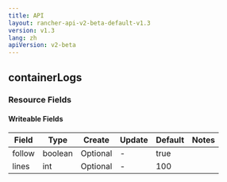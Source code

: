 ```yaml
---
title: API
layout: rancher-api-v2-beta-default-v1.3
version: v1.3
lang: zh
apiVersion: v2-beta
---
```


## containerLogs



### Resource Fields

#### Writeable Fields

Field | Type | Create | Update | Default | Notes
---|---|---|---|---|---
follow | boolean | Optional | - | true | 
lines | int | Optional | - | 100 | 



<br>
